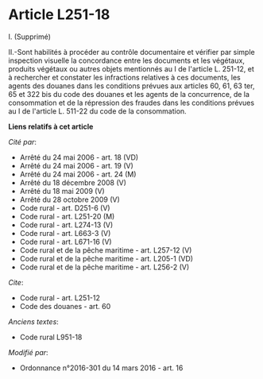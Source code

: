 # Article L251-18

I. (Supprimé) 

II.-Sont habilités à procéder au contrôle documentaire et vérifier par simple inspection visuelle la concordance entre les
documents et les végétaux, produits végétaux ou autres objets mentionnés au I de l'article L. 251-12, et à rechercher et
constater les infractions relatives à ces documents, les agents des douanes dans les conditions prévues aux articles 60, 61,
63 ter, 65 et 322 bis du code des douanes et les agents de la concurrence, de la consommation et de la répression des fraudes
dans les conditions prévues au I de l'article L. 511-22 du code de la consommation.

**Liens relatifs à cet article**

_Cité par_:

  - Arrêté du 24 mai 2006 - art. 18 (VD)
  - Arrêté du 24 mai 2006 - art. 19 (V)
  - Arrêté du 24 mai 2006 - art. 24 (M)
  - Arrêté du 18 décembre 2008 (V)
  - Arrêté du 18 mai 2009 (V)
  - Arrêté du 28 octobre 2009 (V)
  - Code rural - art. D251-6 (V)
  - Code rural - art. L251-20 (M)
  - Code rural - art. L274-13 (V)
  - Code rural - art. L663-3 (V)
  - Code rural - art. L671-16 (V)
  - Code rural et  de la pêche maritime - art. L257-12 (V)
  - Code rural et de la pêche maritime - art. L205-1 (VD)
  - Code rural et de la pêche maritime - art. L256-2 (V)

_Cite_:

  - Code rural - art. L251-12
  - Code des douanes - art. 60

_Anciens textes_:

  - Code rural L951-18

_Modifié par_:

  - Ordonnance n°2016-301 du 14 mars 2016 - art. 16
